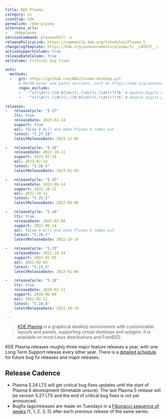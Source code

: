 ```yaml
---
title: KDE Plasma
category: os
iconSlug: kde
permalink: /kde-plasma
alternate_urls:
-   /kdeplasma
versionCommand: plasmashell -v
releasePolicyLink: https://community.kde.org/Schedules/Plasma_5
changelogTemplate: https://kde.org/announcements/plasma/5/__LATEST__/
activeSupportColumn: true
releaseDateColumn: true
eolColumn: Critical bug fixes

auto:
  methods:
  -   git: https://github.com/KDE/plasma-desktop.git
      # 80/90 minor and patch versions, such as https://kde.org/announcements/plasma/5/5.26.90/, are disguised beta releases
      regex_exclude:
      -   '^v?(\d+)\.([8-9]\d+)(\.(\d+)(\.(\d+))?)?$' # double-digits minor >= 80
      -   '^v?(\d+)\.(\d+)(\.([8-9]\d+)(\.(\d+))?)?$' # double-digits patch >= 80

releases:
-   releaseCycle: "5.27"
    lts: true
    releaseDate: 2023-02-14
    support: true
    eol: false # Will end when Plasma 6 comes out
    latest: "5.27.10"
    latestReleaseDate: 2023-12-05

-   releaseCycle: "5.26"
    releaseDate: 2022-10-11
    support: 2023-02-14
    eol: 2023-02-14
    latest: "5.26.5"
    latestReleaseDate: 2023-01-03

-   releaseCycle: "5.25"
    releaseDate: 2022-06-14
    support: 2022-10-11
    eol: 2022-10-11
    latest: "5.25.5"
    latestReleaseDate: 2022-09-06

-   releaseCycle: "5.24"
    lts: true
    releaseDate: 2022-02-08
    support: 2022-06-14
    eol: false # Will end when Plasma 6 comes out
    latest: "5.24.7"
    latestReleaseDate: 2022-10-14

-   releaseCycle: "5.23"
    releaseDate: 2021-10-14
    support: 2022-02-03
    eol: 2022-02-03
    latest: "5.23.5"
    latestReleaseDate: 2022-01-04

-   releaseCycle: "5.18"
    lts: true
    releaseDate: 2020-02-11
    support: 2020-06-04
    eol: 2022-02-11
    latest: "5.18.8"
    latestReleaseDate: 2021-10-19

---
```


> [KDE Plasma](https://kde.org/plasma-desktop/) is a graphical desktop environment with customizable
> layouts and panels, supporting virtual desktops and widgets. It is available on most Linux
> distributions and FreeBSD.

KDE Plasma releases roughly three major feature releases a year, with one Long Term Support release
every other year. There is a [detailed schedule](https://community.kde.org/Schedules/Plasma_5) for
future bug fix releases and major releases.

## Release Cadence

* Plasma 5.24 LTS will get critical bug fixes updates until the start of Plasma 6 development
  (timetable unsure). The last Plasma 5 release will be version 5.27 LTS and the end of critical bug
  fixes is not yet announced.
* Bugfix tags/releases are made on Tuesdays in a [Fibonacci sequence of weeks](https://community.kde.org/Schedules/Plasma_5#Bugfix_versions)
  (1, 1, 2, 3, 5) after each previous release of the same series.
